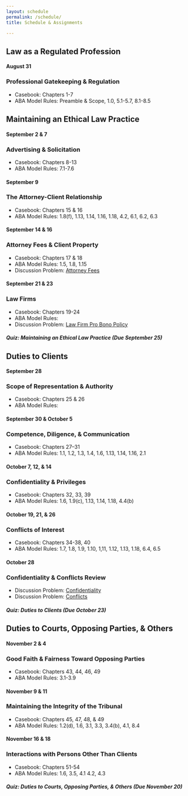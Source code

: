 ```yaml
---
layout: schedule
permalink: /schedule/
title: Schedule & Assignments

---
```


## Law as a Regulated Profession

#### August 31

### Professional Gatekeeping & Regulation

- Casebook: Chapters 1-7
- ABA Model Rules: Preamble & Scope, 1.0, 5.1-5.7, 8.1-8.5

## Maintaining an Ethical Law Practice

#### September 2 & 7

### Advertising & Solicitation

- Casebook: Chapters 8-13
- ABA Model Rules: 7.1-7.6

#### September 9

### The Attorney-Client Relationship

- Casebook: Chapters 15 & 16
- ABA Model Rules: 1.8(f), 1.13, 1.14, 1.16, 1.18, 4.2, 6.1, 6.2, 6.3

#### September 14 & 16

### Attorney Fees & Client Property

- Casebook: Chapters 17 & 18
- ABA Model Rules: 1.5, 1.8, 1.15
- Discussion Problem: [Attorney Fees](https://www.emfink.net/ProfessionalResponsibility/problems/FeesProblem.html)

#### September 21 & 23

### Law Firms

- Casebook: Chapters 19-24
- ABA Model Rules:
- Discussion Problem: [Law Firm Pro Bono Policy](https://www.emfink.net/ProfessionalResponsibility/problems/LawFirmsProblem.html)

##### Quiz: Maintaining an Ethical Law Practice (Due September 25)

## Duties to Clients

#### September 28

### Scope of Representation & Authority

- Casebook: Chapters 25 & 26
- ABA Model Rules:

#### September 30 & October 5

### Competence, Diligence, & Communication

- Casebook: Chapters 27–31
- ABA Model Rules: 1.1, 1.2, 1.3, 1.4, 1.6, 1.13, 1.14, 1.16, 2.1

#### October 7, 12, & 14

### Confidentiality & Privileges

- Casebook: Chapters 32, 33, 39
- ABA Model Rules: 1.6, 1.9(c), 1.13, 1.14, 1.18, 4.4(b)

#### October 19, 21, & 26

### Conflicts of Interest

- Casebook: Chapters 34-38, 40
- ABA Model Rules: 1.7, 1.8, 1.9, 1.10, 1,11, 1.12, 1.13, 1.18, 6.4, 6.5


#### October 28 

### Confidentiality & Conflicts Review 

- Discussion Problem: [Confidentiality](https://www.emfink.net/ProfessionalResponsibility/problems/ConfidentialityProblem.html)
- Discussion Problem: [Conflicts](https://www.emfink.net/ProfessionalResponsibility/problems/ConflictsProblem.html)

##### Quiz: Duties to Clients (Due October 23)

## Duties to Courts, Opposing Parties, & Others

#### November 2 & 4

### Good Faith & Fairness Toward Opposing Parties

- Casebook: Chapters 43, 44, 46, 49
- ABA Model Rules: 3.1-3.9

#### November 9 & 11 

### Maintaining the Integrity of the Tribunal

- Casebook: Chapters 45, 47, 48, & 49
- ABA Model Rules: 1.2(d), 1.6, 3.1, 3.3, 3.4(b), 4.1, 8.4

#### November 16 & 18

### Interactions with Persons Other Than Clients

- Casebook: Chapters 51-54
- ABA Model Rules: 1.6, 3.5, 4.1 4.2, 4.3

##### Quiz: Duties to Courts, Opposing Parties, & Others (Due November 20)
